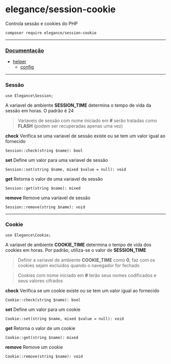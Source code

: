 # elegance/session-cookie

Controla sessão e cookies do PHP

    composer require elegance/session-cookie
---

### [Documentação](https://github.com/elegancephp/session-cookie/tree/main/.doc)

 - [helper](https://github.com/elegancephp/session-cookie/tree/main/.doc/helper)
    - [config](https://github.com/elegancephp/session-cookie/tree/main/.doc/helper/config.md)
 
---

### Sessão

    use Elegance\Session;

A variavel de ambiente **SESSION_TIME** determina o tempo de vida da sessão em horas. O padrão é 24

> Variaveis de sessão com nome iniciado em **#** serão tratadas como **FLASH** (podem ser recuperadas apenas uma vez)

**check**
Verifica se uma variavel de sessão existe ou se tem um valor igual ao fornecido

    Session::check(string $name): bool

**set**
Define um valor para uma variavel de sessão

    Session::set(string $name, mixed $value = null): void

**get**
Retorna o valor de uma variavel de sessão

    Session::get(string $name): mixed

**remove**
Remove uma variavel de sessão

    Session::remove(string $name): void

---
### Cookie

    use Elegance\Cookie;

A variavel de ambiente **COOKIE_TIME** determina o tempo de vida dos cookies em horas. Por padrão, utiliza-se o valor de **SESSION_TIME**

> Definir a variavel de ambiente **COOKIE_TIME** como **0**, faz com os cookies sejam excluidos quando o navegador for fechado

> Cookies com nome iniciado em **#** terão seus nomes codificados e seus valores cifrados

**check**
Verifica se um cookie existe ou se tem um valor igual ao fornecido

    Cookie::check(string $name): bool

**set**
Define um valor para um cookie

    Cookie::set(string $name, mixed $value = null): void

**get**
Retorna o valor de um cookie

    Cookie::get(string $name): mixed

**remove**
Remove um cookie

    Cookie::remove(string $name): void